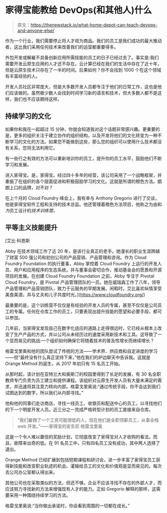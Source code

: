 # 家得宝能教给 DevOps(和其他人)什么

> 原文：<https://thenewstack.io/what-home-depot-can-teach-devops-and-anyone-else/>

作为一个行业，我们需要停止将人才视为商品。我们的员工是我们成功的最大推动者，这比我们采用任何技术来改善我们的运营都重要得多。

外包开发或解雇不具备创新应用所需技能的员工的日子已经过去了。事实是:我们需要开发云原生应用的人才还不存在。云计算已经在我们的生活中存在了近十年，但是云原生技术只存在了一半的时间。后果如何？你不会找到 1000 个在这个领域有丰富经验的人。

开发人员社区非常庞大，但是大多数开发人员都专注于他们的日常工作，这也是他们应该做的。虽然极少数人会找到时间学习新的语言和技术，但大多数人都不是这样，我们也不应该期待这样。

## 持续学习的文化

如果你和我在一起超过 15 分钟，你就会知道我对这个话题非常感兴趣。更重要的是，更多的组织关注于建立协作的组织结构，以及开发将他们的文化转变为一种不断学习的文化的方法。如果您不能做到这些，那么您的组织可以使用什么技术都没有关系，您将无法利用它。

有一些行之有效的方法可以重新培训你的员工，提升你的员工水平，鼓励他们不断学习和发展。

进入家得宝。是，家得宝。经过四十多年的经营，该公司采用了一个战略框架，并重振了在组织的各个层面促进和积极鼓励学习的文化。这就是所谓的橙色方法。朗朗上口的品牌，对不对？

在上个月的 Cloud Foundry 峰会上，我有幸与 Anthony Gregorio 进行了交谈，他是家得宝软件工程和支持的技术总监。他还管理着橙色方法项目，他称之为由和*为*员工设计的*技术训练营。*

## 平等主义技能提升

 [艾比·科恩斯

Abby 在技术领域工作了近 20 年，是该行业真正的老手。她漫长的职业生涯跨越了财富 500 强公司和初创公司的产品营销、产品管理和咨询。作为 Cloud Foundry Foundation 的执行董事，Abby 掌控着 Cloud Foundry 上运行的开发人员、用户和应用程序的生态系统，并与董事会密切合作，推动基金会的愿景和开源项目的发展。在创建 Cloud Foundry Foundation 之前，Abby 专注于 Pivotal Cloud Foundry，是 Pivotal 产品管理团队的一员。她在威瑞森工作了八年，领导产品管理和产品营销团队，致力于云服务的早期发展。闲暇时，艾比喜欢纵情享受美食美酒，并与丈夫和儿子共度时光。](https://www.cloudfoundry.org/) 

最重要的是，这个训练营不仅仅是有经验的开发人员的专属，甚至不仅仅是公司员工的专属。任何在仓库工作的员工，只要表现出提升技能的愿望和必要手段，都可以参加。

几年前，当家得宝发现自己在数字化适应的道路上走得很远时，它已经从根本上改变了生产产品的方式，并以公司从未经历过的速度采用新技术和工具。这导致了一个显而易见的挑战:一个组织如何确保它将随着技术的普及性增长而继续增长？

格雷戈里奥和他的团队尝试了传统的方法——学术界、供应商和自定进度的学习——但“最终没有什么真正坚持下来，”他在我们的炉边聊天中告诉我。这就是 Orange Method 的诞生，从 2017 年初只有 15 名员工开始。

从那时起，该计划在亚特兰大和奥斯汀的校园里得到了长足的发展，有 30 名全职教师专门负责为员工建立和提供课程。该组织对云原生开发人员有大量未满足的需求，并迅速将其注意力转向内部。格雷戈里奥说:“通过传统手段，你不会达到我们试图达到的数字，所以我们从内部寻找。”

他和他的同事们走访商店，寻找一线员工、收银员和配送中心的员工，以寻找他们的下一个明星开发人员。近三分之一完成严格转型计划的员工直接来自仓库。

> “我们雇佣了一个工资可能很低的人，现在他们是全职领薪员工，从事全栈 web 开发。”——家得宝的安东尼·格雷戈里奥

这是一个令人难以置信的奖励计划，它彻底改变了家得宝对人才收购的看法。而且，故障率出奇的低。在 91 名员工中，只有四名员工没有成功，其中两人选择了退出。

Orange Method 已经扩展到包括短期课程和研讨会，进一步丰富了家得宝员工获得新技能和改变职业轨迹的机会。灌输给员工的文化和价值观是显而易见的。每次去公司办公室都认得出来。

其他公司也在采取类似的方法，但还不够。企业不应该寻找不存在的外部人才，而应该努力寻找新的方法来增强现有人才的能力。正如 Gregorio 解释的那样，这需要采用一种围绕持续学习的方法。

格雷戈里奥说:“当你做出承诺时，你会看到周围的一切都在成长。”

<svg xmlns:xlink="http://www.w3.org/1999/xlink" viewBox="0 0 68 31" version="1.1"><title>Group</title> <desc>Created with Sketch.</desc></svg>